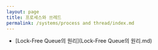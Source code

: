 ```yaml
---
layout: page
title: 프로세스와 쓰레드
permalink: /systems/process and thread/index.md
---
```


- [Lock-Free Queue의 원리](Lock-Free Queue의 원리.md)
